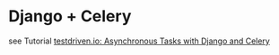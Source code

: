 # Django + Celery

see Tutorial [testdriven.io: Asynchronous Tasks with Django and Celery](https://testdriven.io/blog/django-and-celery/)
